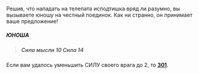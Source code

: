 Решив, что нападать на телепата исподтишка вряд ли разумно, вы вызываете юношу на честный поединок. Как ни странно, он принимает ваше предложение!

##### ЮНОША

> ##### Сила мысли 10 Сила 14

Если вам удалось уменьшить СИЛУ своего врага до 2, то [**301**](#n_301).

